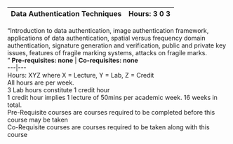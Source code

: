 **Data Authentication Techniques** | **Hours: 3 0 3**  
---|---  
“Introduction to data authentication, image authentication framework, applications of data authentication, spatial versus frequency domain authentication, signature generation and verification, public and private key issues, features of fragile marking systems, attacks on fragile marks.  
” 
**Pre-requisites: none** | **Co-requisites: none**  
---|---  
Hours: XYZ where X = Lecture, Y = Lab, Z = Credit  
All hours are per week.  
3 Lab hours constitute 1 credit hour  
1 credit hour implies 1 lecture of 50mins per academic week. 16 weeks in total.  
Pre-Requisite courses are courses required to be completed before this course may be taken  
Co-Requisite courses are courses required to be taken along with this course

